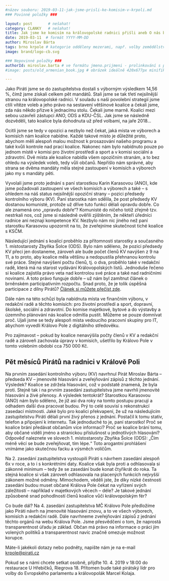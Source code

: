 ```yaml
---
#název souboru: 2019-03-11-jak-jsme-prisli-ke-komisim-v-krpoli.md
### Povinné položky ###

layout: post       # nešahat!
category: CLANKY   # nešahat!
title: Jak jsme ke komisím na královopolské radnici přišli aneb O nás bez nás
date: 2019-03-11  # formát YYYY-MM-DD
author: Miroslav Bárta
tags: brno krpole # kategorie odděleny mezerami, např. volby zemědělství životní-prostředí piráti (viz https://jihomoravsky.pirati.cz/tags/)
image: brand/logo-cb.svg

### Nepovinné položky ###
authorId: miroslav.barta # ve formátu jmeno.prijmeni - prolinkování s profilem přes uid
#image: posts/old_armenian_book.jpg # obrázek ideálně 420x677px minifikovaný přes https://tinypng.com/

---
```


Jako Piráti jsme se do zastupitelstva dostali s výborným výsledkem 14,56 %, čímž jsme získali celkem pět mandátů. Stali jsme se tak třetí nejsilnější stranou na královopolské radnici. V souladu s naši povolební strategií jsme ctili vítěze voleb a jeho právo na sestavení většinové koalice a čekali jsme, zda nás někdo přizve k jednacímu stolu. Čekali jsme marně. Koalici mezi sebou uzavřeli zástupci ANO, ODS a KDU-ČSL. Jak jsme se následně dozvěděli, tato koalice byla dohodnuta už před volbami, na jaře 2018...

Ocitli jsme se tedy v opozici a nezbylo než čekat, jaká místa ve výborech a komisích nám koalice nabídne. Každé takové místo je důležité proto, abychom měli alespoň malou možnost k prosazování našeho programu a také kvůli kontrole nad prací koalice. Nakonec nám bylo nabídnuto pouze po jednom místě v komisi pro životní prostředí a sport a v komisi sociální a zdravotní. Dvě místa ale koalice nabídla všem opozičním stranám, a to bez ohledu na výsledek voleb, tedy vůli občanů. Nepřišlo nám správné, aby strana se dvěma mandáty měla stejné zastoupení v komisích a výborech jako my s mandáty pěti. 

Vyvolali jsme proto jednání s paní starostkou Karin Karasovou (ANO), kde jsme požadovali zastoupení ve všech komisích a výborech a také – s ohledem na náš status nejsilnější opoziční strany – pozici předsedy kontrolního výboru (KV). Paní starostka nám sdělila, že post předsedy KV dostanou komunisté, protože už dříve tuto funkci dělali opravdu dobře. Co ale znamená ono „opravdu dobře“? Komunisté do ničeho totiž zřejmě tzv. nestrkali nos, což jsme si následně ověřili zjištěním, že někteří úředníci radnice ani neznají kompetence KV. Nezbylo nám nic jiného než paní starostku Karasovou upozornit na to, že zveřejníme skutečnost tiché koalice s KSČM. 

Následující jednání s koalicí proběhlo za přítomnosti starostky a současného 1. místostarosty Zbyňka Šolce (ODS). Bylo nám sděleno, že pozici předsedy KV přeci jen dostaneme, zároveň ale bude počet členů KV navýšen z 9 na 11, a to proto, aby koalice měla většinu a nedopustila přehnanou kontrolu své práce. Stejné navýšení počtu členů, tj. o dva, proběhlo také v redakční radě, která má na starost vydávání Královopolských listů. Jednoduše řečeno si koalice zajistila právo veta nad kontrolou své práce a také nad radničními novinami. A toto právo funguje dobře – už nám byl zamítnut článek o brněnském participativním rozpočtu. Snad proto, že je tolik úspěšná participace z dílny Pirátů? [Článek si můžete přečíst zde](https://jihomoravsky.pirati.cz/tiskove-zpravy/proc-koalice-nezverejnila-clanek.html).

Dále nám na této schůzi byla nabídnuta místa ve finančním výboru, v redakční radě a těchto komisích: pro životní prostředí a sport, dopravní, školské, sociální a zdravotní. Do komise majetkové, bytové a do výstavby a územního plánování nás koalice odmítla pustit. Můžeme se pouze domnívat proč. Ujali jsme se tedy alespoň místa vedoucího pracovní skupiny pro IT, abychom vyvedli Královo Pole z digitálního středověku.

Pro zajímavost – pokud by koalice nenavýšila počty členů v KV a redakční radě a zároveň zachovala úpravy v komisích, ušetřilo by Královo Pole v tomto volebním období cca 750 000 Kč. 


<h2>Pět měsíců Pirátů na radnici v Králově Poli</h2>


Na prvním zasedání kontrolního výboru (KV) navrhnul Pirát Miroslav Bárta – předseda KV – jmenovité hlasování a zveřejňování zápisů z těchto jednání. Výsledek? Koalice se zdržela hlasování, což v podstatě znamená, že byla proti. Stejně tak i na prvním zasedání zastupitelstva jsme navrhli jmenovité hlasování a živé přenosy. A výsledek tentokrát? Starostkou Karasovou (ANO) nám bylo sděleno, že již asi dva roky na tomto postupu pracují a odhadem další dva pracovat budou. Prý to celé souvisí s rekonstrukcí zasedací místnosti. Jaké bylo pro koalici překvapení, že už na následujícím zastupitelstvu Piráti dělali první živý přenos z jednání. Postačil k tomu stativ, telefon a připojení k internetu. Tak jednoduché to je, paní starostko! Proč se koalice brání předávat občanům více informací? Proč se koalice brání tomu, aby občané viděli jméno a stranickou příslušnost u jednotlivých hlasování? Odpověď naleznete ve slovech 1. místostarosty Zbyňka Šolce (ODS): „Čím méně věcí se bude zveřejňovat, tím lépe.“ Toto arogantní prohlášení vnímáme jako skutečnou facku a výsměch voličům.

Na 2. zasedání zastupitelstva vystoupili Piráti s návrhem zasedání alespoň 6x v roce, a to i s konkrétními daty. Koalice však byla proti a odhlasovala si zákonné minimum – tedy že se zasedání bude konat čtyřikrát do roka. Ta stejná koalice si však zároveň odhlasovala na placených funkcích nejvyšší zákonem možné odměny. Mimochodem, věděli jste, že díky nízké čestnosti zasedání budou muset občané Králova Pole čekat na vyřízení svých záležitostí – například v majetkových věcech – déle? Je takové jednání způsobené snad pohodlností členů koalice vůči královopolským fér?

Co bude dál? Na 4. zasedání zastupitelstva MČ Královo Pole předložíme jako Piráti návrh na jmenovité hlasování znovu, a to ve všech výborech, komisích a redakční radě. Dále navrhneme zveřejňování zápisů z jednání těchto orgánů na webu Králova Pole. Jsme přesvědčeni o tom, že naprostá transparentnost úřadu je základ. Občan má právo na informace o práci jím volených politiků a transparentnost navíc značně omezuje možnost korupce.

Máte-li jakékoli dotazy nebo podněty, napište nám je na e-mail <a href="mailto:krpole@pirati.cz">krpole@pirati.cz</a>

Pokud se s námi chcete setkat osobně, přijďte 10. 4. 2019 v 18:00 do restaurace U Hřebíčků, Riegrova 18. Přítomen bude také pirátský lídr pro volby do Evropského parlamentu a královopolák Marcel Kolaja.

